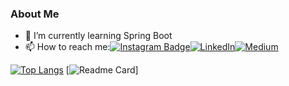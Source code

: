### About Me


- 🌱 I’m currently learning Spring Boot
- 📫 How to reach me:[![Instagram Badge](https://img.shields.io/badge/-Instagram-C13584?style=flat-quare&labelColor=C13584&logo=instagram&logoColor=white&link=link)](https://www.instagram.com/alper.senerr/)[![LinkedIn](https://img.shields.io/badge/LinkedIn-Profil-blue)](https://www.linkedin.com/in/alpersener/)[![Medium](https://img.shields.io/badge/Medium-12100E?style=for-the-badge&logo=medium&logoColor=white)](https://medium.com/@alpersener)

  

[![Top Langs](https://github-readme-stats.vercel.app/api/top-langs/?username=alpersener)](https://github.com/anuraghazra/github-readme-stats)
[![Readme Card](https://github-readme-stats.vercel.app/api/pin/?username=alpersener&repo=SpringBootProject)]



